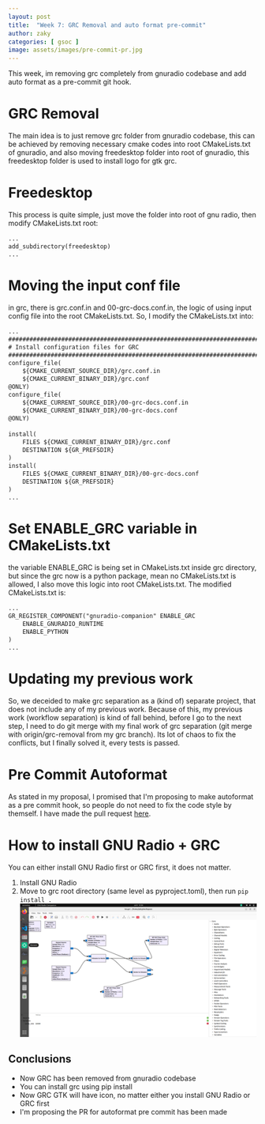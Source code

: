 ```yaml
---
layout: post
title:  "Week 7: GRC Removal and auto format pre-commit"
author: zaky
categories: [ gsoc ]
image: assets/images/pre-commit-pr.jpg
---
```

This week, im removing grc completely from gnuradio codebase and add auto format as a pre-commit git hook.

# GRC Removal
The main idea is to just remove grc folder from gnuradio codebase, this can be achieved by removing necessary cmake codes into root CMakeLists.txt of gnuradio, and also moving freedesktop folder into root of gnuradio, this freedesktop folder is used to install logo for gtk grc.

# Freedesktop
This process is quite simple, just move the folder into root of gnu radio, then modify CMakeLists.txt root:
```
...
add_subdirectory(freedesktop)
...
```

# Moving the input conf file
in grc, there is grc.conf.in and 00-grc-docs.conf.in, the logic of using input config file into the root CMakeLists.txt.
So, I modify the CMakeLists.txt into:
```
...
########################################################################
# Install configuration files for GRC
########################################################################
configure_file(
    ${CMAKE_CURRENT_SOURCE_DIR}/grc.conf.in
    ${CMAKE_CURRENT_BINARY_DIR}/grc.conf
@ONLY)
configure_file(
    ${CMAKE_CURRENT_SOURCE_DIR}/00-grc-docs.conf.in
    ${CMAKE_CURRENT_BINARY_DIR}/00-grc-docs.conf
@ONLY)

install(
    FILES ${CMAKE_CURRENT_BINARY_DIR}/grc.conf
    DESTINATION ${GR_PREFSDIR}
)
install(
    FILES ${CMAKE_CURRENT_BINARY_DIR}/00-grc-docs.conf
    DESTINATION ${GR_PREFSDIR}
)
...
```

# Set ENABLE_GRC variable in CMakeLists.txt
the variable ENABLE_GRC is being set in CMakeLists.txt inside grc directory, but since the grc now is a python package, mean no CMakeLists.txt is allowed, I also move this logic into root CMakeLists.txt. The modified CMakeLists.txt is:
```
...
GR_REGISTER_COMPONENT("gnuradio-companion" ENABLE_GRC
    ENABLE_GNURADIO_RUNTIME
    ENABLE_PYTHON
)
...
```

# Updating my previous work
So, we deceided to make grc separation as a (kind of) separate project, that does not include any of my previous work. Because of this, my previous work (workflow separation) is kind of fall behind, before I go to the next step, I need to do git merge with my final work of grc separation (git merge with origin/grc-removal from my grc branch). Its lot of chaos to fix the conflicts, but I finally solved it, every tests is passed.

# Pre Commit Autoformat
As stated in my proposal, I promised that I'm proposing to make autoformat as a pre commit hook, so people do not need to fix the code style by themself. I have made the pull request [here](https://github.com/gnuradio/gnuradio/pull/7431).

# How to install GNU Radio + GRC
You can either install GNU Radio first or GRC first, it does not matter.
1. Install GNU Radio
2. Move to grc root directory (same level as pyproject.toml), then run `pip install .`
![GRC now installed](/assets/images/grc_installed.png)

## Conclusions
* Now GRC has been removed from gnuradio codebase
* You can install grc using pip install
* Now GRC GTK will have icon, no matter either you install GNU Radio or GRC first
* I'm proposing the PR for autoformat pre commit has been made
